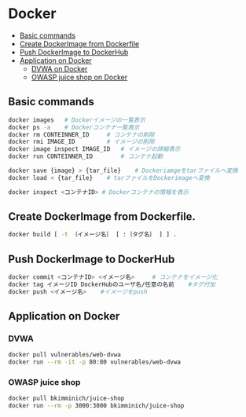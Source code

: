 # Docker

- [Basic commands](#basic-commands)
- [Create DockerImage from Dockerfile](#create-dockerimage-from-dockerfile)
- [Push DockerImage to DockerHub](#push-dockerimage-to-dockerhub)
- [Application on Docker](#application-on-docker)
    - [DVWA on Docker](#dvwa)
    - [OWASP juice shop on Docker](#owasp-juice-shop)


## Basic commands
```sh
docker images   # Dockerイメージの一覧表示
docker ps -a    # Dockerコンテナ一覧表示
docker rm CONTEINNER_ID     # コンテナの削除
docker rmi IMAGE_ID         # イメージの削除
docker image inspect IMAGE_ID   # イメージの詳細表示
docker run CONTEINNER_ID        # コンテナ起動

docker save {image} > {tar_file}    # Dockeriamgeをtarファイルへ変換
docker load < {tar_file}    # tarファイルをDockerimageへ変換

docker inspect <コンテナID> # Dockerコンテナの情報を表示
```

## Create DockerImage from Dockerfile.
```sh
docker build [ -t ｛イメージ名｝ [ :｛タグ名｝ ] ] .
```

## Push DockerImage to DockerHub
```sh
docker commit <コンテナID> <イメージ名>     # コンテナをイメージ化
docker tag イメージID DockerHubのユーザ名/任意の名前    #タグ付加
docker push <イメージ名>    #イメージをpush
```

## Application on Docker

### DVWA
```sh
docker pull vulnerables/web-dvwa
docker run --rm -it -p 80:80 vulnerables/web-dvwa
```

### OWASP juice shop
```sh
docker pull bkimminich/juice-shop
docker run --rm -p 3000:3000 bkimminich/juice-shop
```